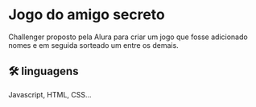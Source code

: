 
# Jogo do amigo secreto

Challenger proposto pela Alura para criar um jogo que fosse adicionado nomes e em seguida sorteado um entre os demais.


## 🛠 linguagens
Javascript, HTML, CSS...
